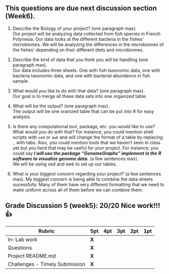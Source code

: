 ## This questions are due next discussion section (Week6).

1. Describe the Biology of your project? (one paragraph max).  
  Our project will be analyzing data collected from fish species in French Polynesia. Our data looks at the different bacteria in the fishes' microbiomes. We will be analyzing the differences in the microbiomes of the fishes' depending on their different diets and microbiomes.
2. Describe the kind of data that you think you will be handling (one paragraph max).  
Our data includes three sheets. One with fish taxonomic data, one with bacteria taxonomic data, and one with bacterial abundance in fish sample

3. What would you like to do with that data? (one paragraph max).  
Our goal is to merge all these data sets into one organized table.

4. What will be the output? (one paragraph max).  
The output will be one oranized table that can be put into R for easy analysis.

5. Is there any computational tool, package, etc. you would like to use? What would you do with that? For instance, you could mention shell scripts with `sed` or `awk` and will change the format of a table by replacing `,` with tabs. 
Also, you could mention tools that we haven’t seen in class yet but you herd that may be useful for your project. 
For instance, you could say 
***I will use the package “GenomeGraphs” implement in the R software to visualize genome data***. (a few sentences max).  
We will be using sed and awk to set up our tables.

6. What is your biggest concern regarding your project? (a few sentences max).
My biggest concern is being able to combine the data sheets sucessfully. Many of them have very different formatting that we need to make uniform across all of them before we can combine them.


## Grade Discussion 5 (week5): 20/20 Nice work!!! :thumbsup:

| **Rubric** | **5pt** | **4pt** | **3pt** | **2pt** | **1pt** |
| --- | ---| --- | --- | --- | --- |
| In-Lab work | **X** | | | |
| Questions | **X** | | | |
| Project README.md | **X** | | | |
| Challenges - Timely Submission | **X** | | | |
